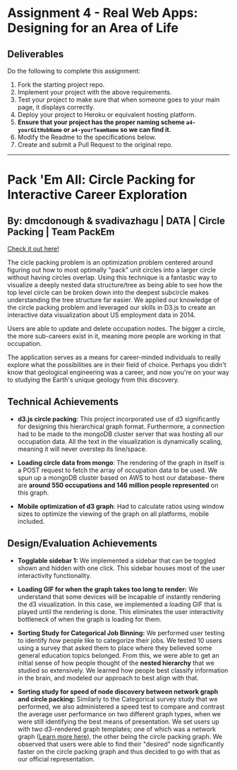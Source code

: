 Assignment 4 - Real Web Apps: Designing for an Area of Life  
===
Deliverables
---

Do the following to complete this assignment:

1. Fork the starting project repo.
2. Implement your project with the above requirements.
3. Test your project to make sure that when someone goes to your main page, it displays correctly.
4. Deploy your project to Heroku or equivalent hosting platform.
5. **Ensure that your project has the proper naming scheme `a4-yourGitHubName` or `a4-yourTeamName` so we can find it.**
6. Modify the Readme to the specifications below.
7. Create and submit a Pull Request to the original repo.
---
# Pack 'Em All: Circle Packing for Interactive Career Exploration
## By: dmcdonough & svadivazhagu | DATA | Circle Packing | Team PackEm
[Check it out here!](https://a4-packem.herokuapp.com/)

The cicle packing problem is an optimization problem centered around figuring out how to most optimally "pack" unit circles into a larger circle without having circles overlap. Using this technique is a fantastic way to visualize a deeply nested data structure/tree as being able to see how the top level circle can be broken down into the deepest subcircle makes understanding the tree structure far easier. 
We applied our knowledge of the circle packing problem and leveraged our skills in D3.js to create an interactive data visualization about US employment data in 2014.

Users are able to update and delete occupation nodes. The bigger a circle, the more sub-careers
exist in it, meaning more people are working in that occupation.

The application serves as a means for career-minded individuals to really explore
what the possibilities are in their field of choice. Perhaps you didn't know that 
geological engineering was a career, and now you're on your way to studying the Earth's unique geology from this discovery.

## Technical Achievements
- **d3.js circle packing**: This project incorporated use of d3 significantly for designing this hierarchical graph format. Furthermore, a connection had to be made to the mongoDB cluster server that was hosting all our occupation data. All the text in the visualization is dynamically scaling, meaning it will never overstep its line/space.

- **Loading circle data from mongo**: The rendering of the graph in itself is a POST request to fetch the array of occupation data to be used. We spun up a mongoDB cluster based on AWS to host our database- there are **around 550 occupations and 146 million people represented** on this graph. 

- **Mobile optimization of d3 graph**: Had to calculate ratios using window sizes to optimize the viewing of the graph on all platforms, mobile included.

## Design/Evaluation Achievements
- **Togglable sidebar 1:** We implemented a sidebar that can be toggled shown and hidden with one click. This sidebar houses most of the user interactivity functionality. 

- **Loading GIF for when the graph takes too long to render:** We understand that some devices will be incapable of instantly rendering the d3 visualization. In this case, we implemented a loading GIF that is played until the rendering is done. This eliminates the user interactivity bottleneck of when the graph is loading for them. 

- **Sorting Study for Categorical Job Binning:** We performed user testing to identify *how* people like to categorize their jobs. We tested 10 users using a survey that asked them to
place where they believed some general education topics belonged. From this, we were able to get an initial sense of how people thought of the **nested hierarchy** that we studied so extensively. We learned how people best classify information in the brain, and modeled our approach to best align with that.

- **Sorting study for speed of node discovery between network graph and circle packing:** Similarly to the Categorical survey study that we performed, we also administered a speed test to compare and contrast the average user performance on two different graph types, when we were still identifying the best means of presentation. We set users up with two d3-rendered graph templates; one of which was a network graph ([Learn more here](http://scalar.usc.edu/works/querying-social-media-with-nodexl/what-is-a-network-graph-what-is-a-node-link-diagram)), the other being the circle packing graph. We observed that users were able to find their "desired" node significantly faster on the circle packing graph and thus decided to go with that as our official representation.
